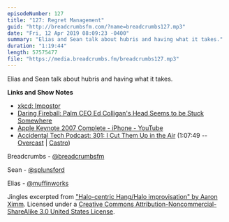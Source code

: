 ```yaml
---
episodeNumber: 127
title: "127: Regret Management"
guid: "http://breadcrumbsfm.com/?name=breadcrumbs127.mp3"
date: "Fri, 12 Apr 2019 08:09:23 -0400"
summary: "Elias and Sean talk about hubris and having what it takes."
duration: "1:19:44"
length: 57575477
file: "https://media.breadcrumbs.fm/breadcrumbs127.mp3"
---
```

Elias and Sean talk about hubris and having what it takes.

**Links and Show Notes**
- [xkcd: Impostor](https://xkcd.com/451/)
- [Daring Fireball: Palm CEO Ed Colligan's Head Seems to be Stuck Somewhere](https://daringfireball.net/2006/11/colligan_head_stuck)
- [Apple Keynote 2007 Complete - iPhone - YouTube](https://youtu.be/VKpaK670U7s)
- [Accidental Tech Podcast: 301: I Cut Them Up in the Air](http://atp.fm/episodes/301) (1:07:49 -- [Overcast](https://overcast.fm/+CdSWbRSY/1:07:49) | [Castro](https://castro.fm/episode/dI56xh#1:07:49))

Breadcrumbs - [@breadcrumbsfm](https://twitter.com/breadcrumbsfm)

Sean - [@splunsford](https://twitter.com/splunsford)

Elias - [@muffinworks](https://twitter.com/muffinworks)

Jingles excerpted from ["Halo-centric Hang/Halo improvisation" by Aaron Ximm](http://freemusicarchive.org/music/aaron_ximm/handpans_and_the_hang/). Licensed under a [Creative Commons Attribution-Noncommercial-ShareAlike 3.0 United States License](http://creativecommons.org/licenses/by-nc-sa/3.0/us/).